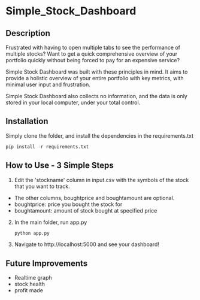 # Simple_Stock_Dashboard

## Description

Frustrated with having to open multiple tabs to see the performance of multiple stocks? Want to get a quick comprehensive overview of your portfolio quickly without being forced to pay for an expensive service?

Simple Stock Dashboard was built with these principles in mind. It aims to provide a holistic overview of your entire portfolio with key metrics, with minimal user input and frustration.

Simple Stock Dashboard also collects no information, and the data is only stored in your local computer, under your total control.

## Installation

Simply clone the folder, and install the dependencies in the requirements.txt 

```python
pip install -r requirements.txt
```

## How to Use - 3 Simple Steps

1. Edit the 'stockname' column in input.csv with the symbols of the stock that you want to track. 
  + The other columns, boughtprice and boughtamount are optional.
  + boughtprice: price you bought the stock for
  + boughtamount: amount of stock bought at specified price

2. In the main folder, run app.py

   ```python
   python app.py
   ```

3. Navigate to http://localhost:5000 and see your dashboard!

## Future Improvements

+ Realtime graph
+ stock health
+ profit made

